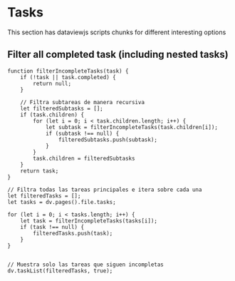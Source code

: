 # Tasks
This section has dataviewjs scripts chunks for different interesting options

## Filter all completed task (including nested tasks)


```dataviewjs
function filterIncompleteTasks(task) {
    if (!task || task.completed) {
	    return null;
    }
	
    // Filtra subtareas de manera recursiva
	let filteredSubtasks = [];
	if (task.children) {
	    for (let i = 0; i < task.children.length; i++) {
	        let subtask = filterIncompleteTasks(task.children[i]);
	        if (subtask !== null) {
	            filteredSubtasks.push(subtask);
	        }
	    }
	    task.children = filteredSubtasks
	}
    return task;
}

// Filtra todas las tareas principales e itera sobre cada una
let filteredTasks = [];
let tasks = dv.pages().file.tasks;

for (let i = 0; i < tasks.length; i++) {
    let task = filterIncompleteTasks(tasks[i]);
    if (task !== null) {
        filteredTasks.push(task);
    }
}


// Muestra solo las tareas que siguen incompletas
dv.taskList(filteredTasks, true);
```